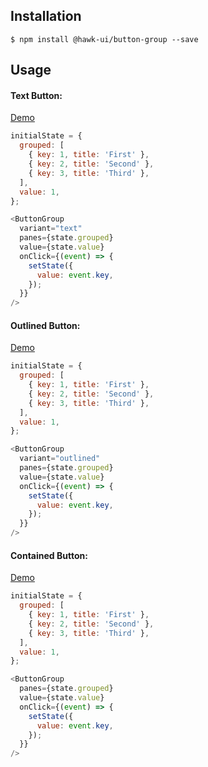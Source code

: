 ## Installation
`$ npm install @hawk-ui/button-group --save`

## Usage

#### Text Button:
[Demo](https://hawk.wallnit.com/#!/ButtonGroup/1)
```js
initialState = {
  grouped: [
    { key: 1, title: 'First' },
    { key: 2, title: 'Second' },
    { key: 3, title: 'Third' },
  ],
  value: 1,
};

<ButtonGroup
  variant="text"
  panes={state.grouped}
  value={state.value}
  onClick={(event) => {
    setState({
      value: event.key,
    });
  }}
/>
```


#### Outlined Button:
[Demo](https://hawk.wallnit.com/#!/ButtonGroup/3)
```js
initialState = {
  grouped: [
    { key: 1, title: 'First' },
    { key: 2, title: 'Second' },
    { key: 3, title: 'Third' },
  ],
  value: 1,
};

<ButtonGroup
  variant="outlined"
  panes={state.grouped}
  value={state.value}
  onClick={(event) => {
    setState({
      value: event.key,
    });
  }}
/>
```

#### Contained Button:
[Demo](https://hawk.wallnit.com/#!/ButtonGroup/5)
```js
initialState = {
  grouped: [
    { key: 1, title: 'First' },
    { key: 2, title: 'Second' },
    { key: 3, title: 'Third' },
  ],
  value: 1,
};

<ButtonGroup
  panes={state.grouped}
  value={state.value}
  onClick={(event) => {
    setState({
      value: event.key,
    });
  }}
/>
```
